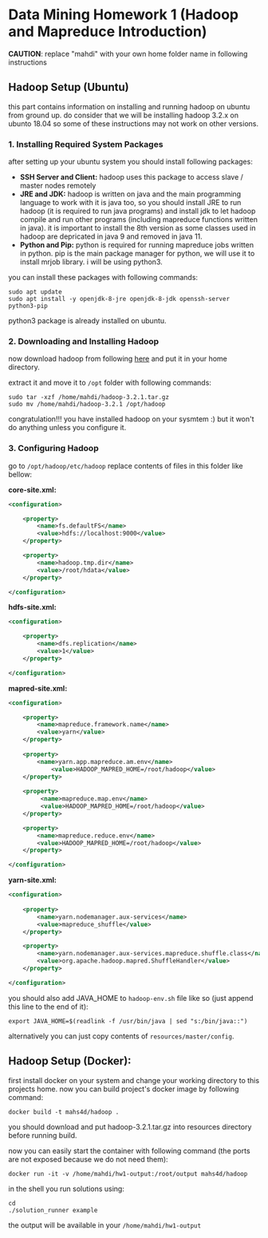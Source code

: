 # Data Mining Homework 1 (Hadoop and Mapreduce Introduction)

**CAUTION**: replace "mahdi" with your own home folder name in following instructions

## Hadoop Setup (Ubuntu)

this part contains information on installing and running hadoop on ubuntu from ground up. do consider that
we will be installing hadoop 3.2.x on ubunto 18.04 so some of these instructions may not work on other versions.

### 1. Installing Required System Packages

after setting up your ubuntu system you should install following packages:
- **SSH Server and Client:** hadoop uses this package to access slave / master nodes remotely
- **JRE and JDK:** hadoop is written on java and the main programming language to work with it is java too, so you should install JRE to run hadoop (it is required to run java programs) and install jdk to let hadoop compile and run other programs (including mapreduce functions written in java). it is important to install the 8th version as some classes used in hadoop are depricated in java 9 and removed in java 11.
- **Python and Pip:** python is required for running mapreduce jobs written in python. pip is the main package manager for python, we will use it to install mrjob library. i will be using python3.

you can install these packages with following commands:

```shell
sudo apt update
sudo apt install -y openjdk-8-jre openjdk-8-jdk openssh-server python3-pip
```

python3 package is already installed on ubuntu.

### 2. Downloading and Installing Hadoop

now download hadoop from following [here](https://www.apache.org/dyn/closer.cgi/hadoop/common/hadoop-3.2.1/hadoop-3.2.1.tar.gz) and put it in your home directory.

extract it and move it to `/opt` folder with following commands:

```shell
sudo tar -xzf /home/mahdi/hadoop-3.2.1.tar.gz
sudo mv /home/mahdi/hadoop-3.2.1 /opt/hadoop
```

congratulation!!! you have installed hadoop on your sysmtem :) but it won't do anything unless you configure it.

### 3. Configuring Hadoop

go to `/opt/hadoop/etc/hadoop` replace contents of files in this folder like bellow:

**core-site.xml:**
```xml
<configuration>

	<property>
		<name>fs.defaultFS</name>
		<value>hdfs://localhost:9000</value>
	</property>

	<property>
		<name>hadoop.tmp.dir</name>
		<value>/root/hdata</value>
	</property>

</configuration>
```

**hdfs-site.xml:**
```xml
<configuration>

	<property>
		<name>dfs.replication</name>
		<value>1</value>
	</property>

</configuration>
```

**mapred-site.xml:**
```xml
<configuration>

	<property>
		<name>mapreduce.framework.name</name>
		<value>yarn</value>
	</property>
	
	<property>
		<name>yarn.app.mapreduce.am.env</name>
	       	<value>HADOOP_MAPRED_HOME=/root/hadoop</value>
	</property>
	
	<property>
		 <name>mapreduce.map.env</name>
		 <value>HADOOP_MAPRED_HOME=/root/hadoop</value>
	</property>

	<property>
		<name>mapreduce.reduce.env</name>
		<value>HADOOP_MAPRED_HOME=/root/hadoop</value>
	</property>

</configuration>
```

**yarn-site.xml:**
```xml
<configuration>
	
	<property>
		<name>yarn.nodemanager.aux-services</name>
		<value>mapreduce_shuffle</value>
	</property>

	<property>
		<name>yarn.nodemanager.aux-services.mapreduce.shuffle.class</name>
		<value>org.apache.hadoop.mapred.ShuffleHandler</value>
	</property>

</configuration>
```

you should also add JAVA_HOME to `hadoop-env.sh` file like so (just append this line to the end of it):

```
export JAVA_HOME=$(readlink -f /usr/bin/java | sed "s:/bin/java::")
```

alternatively you can just copy contents of `resources/master/config`.

## Hadoop Setup (Docker):

first install docker on your system and change your working directory to this projects home. now you can build project's docker image by following command:

```shell
docker build -t mahs4d/hadoop .
```

you should download and put hadoop-3.2.1.tar.gz into resources directory before running build.

now you can easily start the container with following command (the ports are not exposed because we do not need them):

```shell
docker run -it -v /home/mahdi/hw1-output:/root/output mahs4d/hadoop
```

in the shell you run solutions using:

```shell
cd
./solution_runner example
```

the output will be available in your `/home/mahdi/hw1-output`
